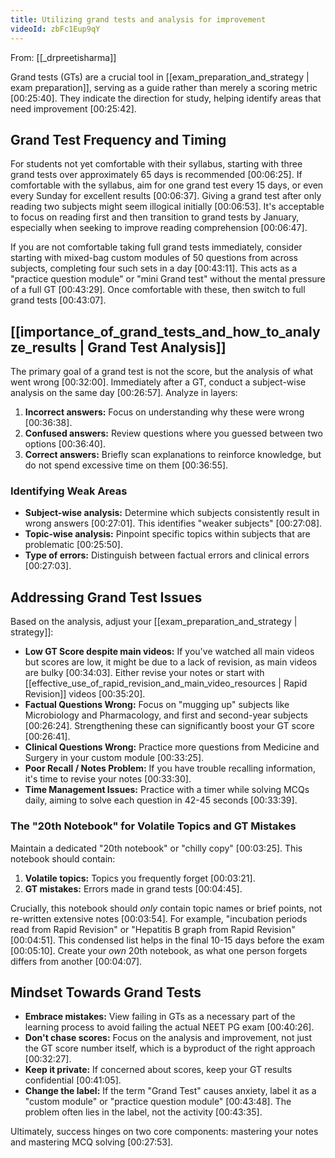 ```yaml
---
title: Utilizing grand tests and analysis for improvement
videoId: zbFc1Eup9qY
---
```


From: [[_drpreetisharma]] <br/> 

Grand tests (GTs) are a crucial tool in [[exam_preparation_and_strategy | exam preparation]], serving as a guide rather than merely a scoring metric <a class="yt-timestamp" data-t="00:25:40">[00:25:40]</a>. They indicate the direction for study, helping identify areas that need improvement <a class="yt-timestamp" data-t="00:25:42">[00:25:42]</a>.

## Grand Test Frequency and Timing

For students not yet comfortable with their syllabus, starting with three grand tests over approximately 65 days is recommended <a class="yt-timestamp" data-t="00:06:25">[00:06:25]</a>. If comfortable with the syllabus, aim for one grand test every 15 days, or even every Sunday for excellent results <a class="yt-timestamp" data-t="00:06:37">[00:06:37]</a>. Giving a grand test after only reading two subjects might seem illogical initially <a class="yt-timestamp" data-t="00:06:53">[00:06:53]</a>. It's acceptable to focus on reading first and then transition to grand tests by January, especially when seeking to improve reading comprehension <a class="yt-timestamp" data-t="00:06:47">[00:06:47]</a>.

If you are not comfortable taking full grand tests immediately, consider starting with mixed-bag custom modules of 50 questions from across subjects, completing four such sets in a day <a class="yt-timestamp" data-t="00:43:11">[00:43:11]</a>. This acts as a "practice question module" or "mini Grand test" without the mental pressure of a full GT <a class="yt-timestamp" data-t="00:43:29">[00:43:29]</a>. Once comfortable with these, then switch to full grand tests <a class="yt-timestamp" data-t="00:43:07">[00:43:07]</a>.

## [[importance_of_grand_tests_and_how_to_analyze_results | Grand Test Analysis]]

The primary goal of a grand test is not the score, but the analysis of what went wrong <a class="yt-timestamp" data-t="00:32:00">[00:32:00]</a>.
Immediately after a GT, conduct a subject-wise analysis on the same day <a class="yt-timestamp" data-t="00:26:57">[00:26:57]</a>.
Analyze in layers:
1.  **Incorrect answers:** Focus on understanding why these were wrong <a class="yt-timestamp" data-t="00:36:38">[00:36:38]</a>.
2.  **Confused answers:** Review questions where you guessed between two options <a class="yt-timestamp" data-t="00:36:40">[00:36:40]</a>.
3.  **Correct answers:** Briefly scan explanations to reinforce knowledge, but do not spend excessive time on them <a class="yt-timestamp" data-t="00:36:55">[00:36:55]</a>.

### Identifying Weak Areas

*   **Subject-wise analysis:** Determine which subjects consistently result in wrong answers <a class="yt-timestamp" data-t="00:27:01">[00:27:01]</a>. This identifies "weaker subjects" <a class="yt-timestamp" data-t="00:27:08">[00:27:08]</a>.
*   **Topic-wise analysis:** Pinpoint specific topics within subjects that are problematic <a class="yt-timestamp" data-t="00:25:50">[00:25:50]</a>.
*   **Type of errors:** Distinguish between factual errors and clinical errors <a class="yt-timestamp" data-t="00:27:03">[00:27:03]</a>.

## Addressing Grand Test Issues

Based on the analysis, adjust your [[exam_preparation_and_strategy | strategy]]:

*   **Low GT Score despite main videos:** If you've watched all main videos but scores are low, it might be due to a lack of revision, as main videos are bulky <a class="yt-timestamp" data-t="00:34:03">[00:34:03]</a>. Either revise your notes or start with [[effective_use_of_rapid_revision_and_main_video_resources | Rapid Revision]] videos <a class="yt-timestamp" data-t="00:35:20">[00:35:20]</a>.
*   **Factual Questions Wrong:** Focus on "mugging up" subjects like Microbiology and Pharmacology, and first and second-year subjects <a class="yt-timestamp" data-t="00:26:24">[00:26:24]</a>. Strengthening these can significantly boost your GT score <a class="yt-timestamp" data-t="00:26:41">[00:26:41]</a>.
*   **Clinical Questions Wrong:** Practice more questions from Medicine and Surgery in your custom module <a class="yt-timestamp" data-t="00:33:25">[00:33:25]</a>.
*   **Poor Recall / Notes Problem:** If you have trouble recalling information, it's time to revise your notes <a class="yt-timestamp" data-t="00:33:30">[00:33:30]</a>.
*   **Time Management Issues:** Practice with a timer while solving MCQs daily, aiming to solve each question in 42-45 seconds <a class="yt-timestamp" data-t="00:33:39">[00:33:39]</a>.

### The "20th Notebook" for Volatile Topics and GT Mistakes

Maintain a dedicated "20th notebook" or "chilly copy" <a class="yt-timestamp" data-t="00:03:25">[00:03:25]</a>. This notebook should contain:
1.  **Volatile topics:** Topics you frequently forget <a class="yt-timestamp" data-t="00:03:21">[00:03:21]</a>.
2.  **GT mistakes:** Errors made in grand tests <a class="yt-timestamp" data-t="00:04:45">[00:04:45]</a>.

Crucially, this notebook should *only* contain topic names or brief points, not re-written extensive notes <a class="yt-timestamp" data-t="00:03:54">[00:03:54]</a>. For example, "incubation periods read from Rapid Revision" or "Hepatitis B graph from Rapid Revision" <a class="yt-timestamp" data-t="00:04:51">[00:04:51]</a>. This condensed list helps in the final 10-15 days before the exam <a class="yt-timestamp" data-t="00:05:10">[00:05:10]</a>. Create your *own* 20th notebook, as what one person forgets differs from another <a class="yt-timestamp" data-t="00:04:07">[00:04:07]</a>.

## Mindset Towards Grand Tests

*   **Embrace mistakes:** View failing in GTs as a necessary part of the learning process to avoid failing the actual NEET PG exam <a class="yt-timestamp" data-t="00:40:26">[00:40:26]</a>.
*   **Don't chase scores:** Focus on the analysis and improvement, not just the GT score number itself, which is a byproduct of the right approach <a class="yt-timestamp" data-t="00:32:27">[00:32:27]</a>.
*   **Keep it private:** If concerned about scores, keep your GT results confidential <a class="yt-timestamp" data-t="00:41:05">[00:41:05]</a>.
*   **Change the label:** If the term "Grand Test" causes anxiety, label it as a "custom module" or "practice question module" <a class="yt-timestamp" data-t="00:43:48">[00:43:48]</a>. The problem often lies in the label, not the activity <a class="yt-timestamp" data-t="00:43:35">[00:43:35]</a>.

Ultimately, success hinges on two core components: mastering your notes and mastering MCQ solving <a class="yt-timestamp" data-t="00:27:53">[00:27:53]</a>.